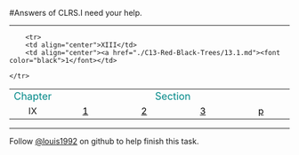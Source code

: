 #Answers of CLRS.I need your help.
***




<table class="table table-bordered table-striped table-condensed">
    <tr>
        <td><font size="4px" color="#0x888888">Chapter</font></td>
		<td align = "center" colspan='20' width = "100%"><font size="4px" color="#0x888888">Section</font></td>
    </tr>
    <tr>
    	<td align="center">IX</td>
		<td align="center"><a href="./C9-Medians-and-Order-Statistics/9.1.md"><font color="black">1</font></td>
		<td align="center"><a href="./C9-Medians-and-Order-Statistics/9.2.md"><font color="black">2</font></td>
		<td align="center"><a href="./C9-Medians-and-Order-Statistics/9.3.md"><font color="black">3</font></td>
		<td align="center"><a href="./C9-Medians-and-Order-Statistics/problem.md"><font color="black">p</font></td>
    </tr>
    
        <tr>
    	<td align="center">XIII</td>
		<td align="center"><a href="./C13-Red-Black-Trees/13.1.md"><font color="black">1</font></td>
		
    </tr>

</table>


***
Follow [@louis1992](https://github.com/gzc) on github to help finish this task.